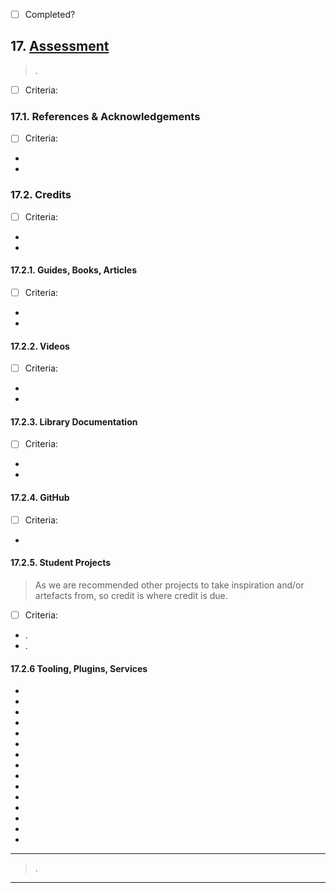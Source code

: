 - [ ] Completed?

## 17. [Assessment](#)

> .

- [ ] Criteria:

### 17.1. References & Acknowledgements

>

- [ ] Criteria:

-
-

### 17.2. Credits

>

- [ ] Criteria:

-
-

#### 17.2.1. Guides, Books, Articles

>

- [ ] Criteria:

-
-

#### 17.2.2. Videos

>

- [ ] Criteria:

-
-

#### 17.2.3. Library Documentation

>

- [ ] Criteria:

-
-

#### 17.2.4. GitHub

>

- [ ] Criteria:

-

#### 17.2.5. Student Projects

> As we are recommended other projects to take inspiration and/or artefacts from, so credit is where credit is due.

- [ ] Criteria:

- .
- .

#### 17.2.6 Tooling, Plugins, Services

- [ ]()
- [ ]()
- [ ]()
- [ ]()
- [ ]()
- [ ]()
- [ ]()
- [ ]()
- [ ]()
- [ ]()
- [ ]()
- [ ]()
- [ ]()
- [ ]()
- [ ]()

---
> .
---
